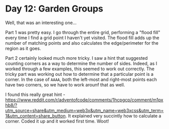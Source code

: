 # Day 12: Garden Groups
Well, that was an interesting one...

Part 1 was pretty easy. I go through the entire grid, performing a "flood fill" every time I find a grid point I haven't yet visited. The flood fill adds up the number of matching points and also calculates the edge/perimeter for the region as it goes.

Part 2 certainly looked much more tricky. I saw a hint that suggested counting corners as a way to determine the number of sides. Indeed, as I worked through a few examples, this seemed to work out correctly. The tricky part was working out how to determine that a particular point is a corner. In the case of `AAAA`, both the left-most and right-most points each have two corners, so we have to work arounf that as well.

I found this really great hint - https://www.reddit.com/r/adventofcode/comments/1hcpgcp/comment/m1pxhb8/?utm_source=share&utm_medium=web3x&utm_name=web3xcss&utm_term=1&utm_content=share_button. It explained very succintly how to calculate a corner. Coded it up and it worked first time. Woot!
